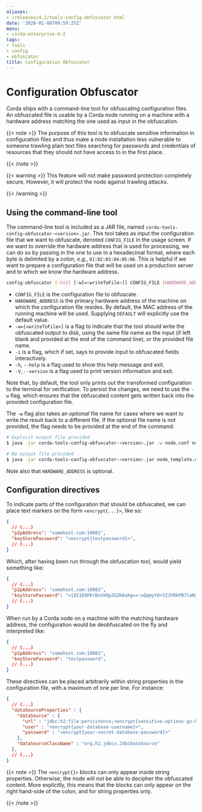 ```yaml
---
aliases:
- /releases/4.2/tools-config-obfuscator.html
date: '2020-01-08T09:59:25Z'
menu:
- corda-enterprise-4-2
tags:
- tools
- config
- obfuscator
title: Configuration Obfuscator
---
```



# Configuration Obfuscator

Corda ships with a command-line tool for obfuscating configuration files. An obfuscated file is usable
by a Corda node running on a machine with a hardware address matching the one used as input in the obfuscation.

{{< note >}}
The purpose of this tool is to obfuscate sensitive information in configuration files and thus make a
node installation less vulnerable to someone trawling plain text files searching for passwords and
credentials of resources that they should not have access to in the first place.

{{< /note >}}

{{< warning >}}
This feature will not make password protection completely secure. However, it will protect the node
against trawling attacks.

{{< /warning >}}



## Using the command-line tool

The command-line tool is included as a JAR file, named `corda-tools-config-obfuscator-<version>.jar`.
This tool takes as input the configuration file that we want to obfuscate, denoted `CONFIG_FILE` in
the usage screen. If we want to override the hardware address that is used for processing, we can do so
by passing in the one to use in a hexadecimal format, where each byte is delimited by a *colon*, *e.g.*,
`01:02:03:04:05:06`. This is helpful if we want to prepare a configuration file that will be used on
a production server and to which we know the hardware address.

```bash
config-obfuscator [-hiV] [-w[=<writeToFile>]] CONFIG_FILE [HARDWARE_ADDRESS]
```


* `CONFIG_FILE` is the configuration file to obfuscate.
* `HARDWARE_ADDRESS` is the primary hardware address of the machine on
which the configuration file resides. By default, the MAC address of the
running machine will be used. Supplying `DEFAULT` will explicitly
use the default value.
* `-w=[<writeToFile>]` is a flag to indicate that the tool should write the obfuscated output to
disk, using the same file name as the input (if left blank and provided at the end of the command line),
or the provided file name.
* `-i` is a flag, which if set, says to provide input to obfuscated fields interactively.
* `-h`, `--help` is a flag used to show this help message and exit.
* `-V`, `--version` is a flag used to print version information and exit.

Note that, by default, the tool only prints out the transformed configuration to the terminal for
verification. To persist the changes, we need to use the `-w` flag, which ensures that the obfuscated
content gets written back into the provided configuration file.

The `-w` flag also takes an *optional* file name for cases where we want to write the result back to
a different file. If the optional file name is not provided, the flag needs to be provided at the end
of the command:

```bash
# Explicit output file provided
$ java -jar corda-tools-config-obfuscator-<version>.jar -w node.conf node_template.conf

# No output file provided
$ java -jar corda-tools-config-obfuscator-<version>.jar node_template.conf -w
```

Note also that `HARDWARE_ADDRESS` is optional.


## Configuration directives

To indicate parts of the configuration that should be obfuscated, we can place text markers on the form
`<encrypt{...}>`, like so:

```json
{
  // (...)
  "p2pAddress": "somehost.com:10001",
  "keyStorePassword": "<encrypt{testpassword}>",
  // (...)
}
```

Which, after having been run through the obfuscation tool, would yield something like:

```json
{
  // (...)
  "p2pAddress": "somehost.com:10001",
  "keyStorePassword": "<{8I1E8FKrBxVkRpZGZKAxKg==:oQqmyYO+SZJhRkPB7laNyQ==}>",
  // (...)
}
```

When run by a Corda node on a machine with the matching hardware address, the configuration would be
deobfuscated on the fly and interpreted like:

```json
{
  // (...)
  "p2pAddress": "somehost.com:10001",
  "keyStorePassword": "testpassword",
  // (...)
}
```

These directives can be placed arbitrarily within string properties in the configuration file, with a maximum of one per line.
For instance:

```json
{
  // (...)
  "dataSourceProperties" : {
    "dataSource" : {
      "url" : "jdbc:h2:file:persistence;<encrypt{sensitive-options-go-here}>",
      "user" : "<encrypt{your-database-username}>",
      "password" : "<encrypt{your-secret-database-password}>"
    },
    "dataSourceClassName" : "org.h2.jdbcx.JdbcDataSource"
  },
  // (...)
}
```

{{< note >}}
The `<encrypt{}>` blocks can only appear inside string properties. Otherwise, the node will not be able
to decipher the obfuscated content. More explicitly, this means that the blocks can only appear on the right
hand-side of the colon, and for string properties only.

{{< /note >}}
